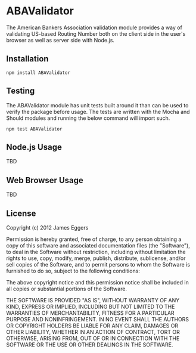 ABAValidator
=============

The American Bankers Association validation module provides a way of validating US-based Routing Number both on the client side in the user's browser as well as server side with Node.js.

## Installation ##

    npm install ABAValidator

## Testing ##

The ABAValidator module has unit tests built around it than can be used to verify the package before usage.  The tests are written with the Mocha and Should modules and running the below command will import such.  

    npm test ABAValidator

## Node.js Usage ##

TBD

## Web Browser Usage ##

TBD

## License ##

Copyright (c) 2012 James Eggers

Permission is hereby granted, free of charge, to any person obtaining a copy of this software and associated documentation files (the "Software"), to deal in the Software without restriction, including without limitation the rights to use, copy, modify, merge, publish, distribute, sublicense, and/or sell copies of the Software, and to permit persons to whom the Software is furnished to do so, subject to the following conditions:

The above copyright notice and this permission notice shall be included in all copies or substantial portions of the Software.

THE SOFTWARE IS PROVIDED "AS IS", WITHOUT WARRANTY OF ANY KIND, EXPRESS OR IMPLIED, INCLUDING BUT NOT LIMITED TO THE WARRANTIES OF MERCHANTABILITY, FITNESS FOR A PARTICULAR PURPOSE AND NONINFRINGEMENT. IN NO EVENT SHALL THE AUTHORS OR COPYRIGHT HOLDERS BE LIABLE FOR ANY CLAIM, DAMAGES OR OTHER LIABILITY, WHETHER IN AN ACTION OF CONTRACT, TORT OR OTHERWISE, ARISING FROM, OUT OF OR IN CONNECTION WITH THE SOFTWARE OR THE USE OR OTHER DEALINGS IN THE SOFTWARE.